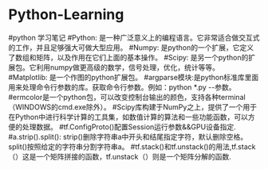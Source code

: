 # Python-Learning
#python 学习笔记
#Python: 	是一种广泛意义上的编程语言。它非常适合做交互式的工作，并且足够强大可做大型应用。
#Numpy: 	是python的一个扩展，它定义了数组和矩阵，以及作用在它们上面的基本操作。
#Scipy: 	是另一个python的扩展包。它利用numpy做更高级的数学，信号处理，优化，统计等等。
#Matplotlib: 	是一个作图的python扩展包。
#argparse模块:是python标准库里面用来处理命令行参数的库。获取命令行参数。例如：python *.py --参数。
#ermcolor是一个python包，可以改变控制台输出的颜色，支持各种terminal（WINDOWS的cmd.exe除外）。
#Scipy库构建于NumPy之上，提供了一个用于在Python中进行科学计算的工具集，如数值计算的算法和一些功能函数，可以方便的处理数据。
#tf.ConfigProto()配置Session运行参数&&GPU设备指定.
#a.strip().split(): strip()删除字符串a中开头和结尾指定字符，默认删除空格。split()按照给定的字符串分割字符串a。
#tf.stack()和tf.unstack()的用法,tf.stack（）这是一个矩阵拼接的函数，tf.unstack（）则是一个矩阵分解的函数.
